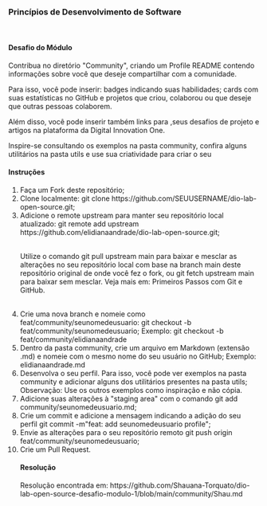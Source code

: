 <head>
<h3>Princípios de Desenvolvimento de Software </h3>
<br> 
</head>
<body>
<h4>Desafio do Módulo</h4>
<p>
   Contribua no diretório "Community", criando um Profile README contendo informações sobre você que deseje compartilhar com a comunidade. 

<p>
   Para isso, você pode inserir: badges indicando suas habilidades; cards com suas estatísticas no GitHub e projetos que criou, colaborou ou que deseje que outras pessoas colaborem.</p>
   
<p>
    Além disso, você pode inserir também links para ,seus desafios de projeto e artigos na plataforma da Digital Innovation One.</p>

<p>
    Inspire-se consultando os exemplos na pasta community, confira alguns utilitários na pasta utils e use sua criatividade para criar o seu</p>

<h4>Instruções</h4>

<ol>

<li>Faça um Fork deste repositório;</li>

<li>Clone localmente: git clone https://github.com/SEUUSERNAME/dio-lab-open-source.git;</li>

<li>Adicione o remote upstream para manter seu repositório local atualizado: git remote add upstream https://github.com/elidianaandrade/dio-lab-open-source.git;
<p><br>
Utilize o comando git pull upstream main para baixar e mesclar as alterações no seu repositório local com base na branch main deste repositório original de onde você fez o fork, ou git fetch upstream main para baixar sem mesclar. Veja mais em: Primeiros Passos com Git e GitHub.</p></br></li>
<li>Crie uma nova branch e nomeie como feat/community/seunomedeusuario: git checkout -b feat/community/seunomedeusuario;
Exemplo: git checkout -b feat/community/elidianaandrade</li>
<li>
Dentro da pasta community, crie um arquivo em Markdown (extensão .md) e nomeie com o mesmo nome do seu usuário no GitHub;
Exemplo: elidianaandrade.md</li>
<li>
Desenvolva o seu perfil. Para isso, você pode ver exemplos na pasta community e adicionar alguns dos utilitários presentes na pasta utils;
Observação: Use os outros exemplos como inspiração e não cópia.</li>
<li>
Adicione suas alterações à "staging area" com o comando git add community/seunomedeusuario.md;</li>
<li>
Crie um commit e adicione a mensagem indicando a adição do seu perfil git commit -m"feat: add seunomedeusuario profile";</li>
<li>
Envie as alterações para o seu repositório remoto git push origin feat/community/seunomedeusuario;</li>
<li>
Crie um Pull Request.</li>

<p>
<h4>Resolução</h4>
Resolução encontrada em:
https://github.com/Shauana-Torquato/dio-lab-open-source-desafio-modulo-1/blob/main/community/Shau.md
</p>
</body>


